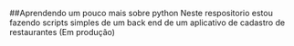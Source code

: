 ##Aprendendo um pouco mais sobre python 
Neste respositorio estou fazendo scripts simples de um back end de um aplicativo de cadastro de restaurantes
(Em produção)